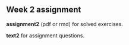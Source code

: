 ## Week 2 assignment

__assignment2__ (pdf or rmd) for solved exercises.

__text2__ for assignment questions.
